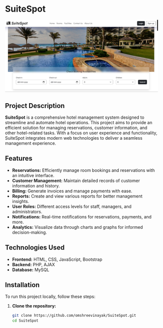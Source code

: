 # SuiteSpot

![Thumbnail](./public/thumbnail.jpg)

## Project Description
**SuiteSpot** is a comprehensive hotel management system designed to streamline and automate hotel operations. This project aims to provide an efficient solution for managing reservations, customer information, and other hotel-related tasks. With a focus on user experience and functionality, SuiteSpot integrates modern web technologies to deliver a seamless management experience.

## Features
- **Reservations:** Efficiently manage room bookings and reservations with an intuitive interface.
- **Customer Management:** Maintain detailed records of customer information and history.
- **Billing:** Generate invoices and manage payments with ease.
- **Reports:** Create and view various reports for better management insights.
- **User Roles:** Different access levels for staff, managers, and administrators.
- **Notifications:** Real-time notifications for reservations, payments, and more.
- **Analytics:** Visualize data through charts and graphs for informed decision-making.

## Technologies Used
- **Frontend:** HTML, CSS, JavaScript, Bootstrap
- **Backend:** PHP, AJAX
- **Database:** MySQL

## Installation
To run this project locally, follow these steps:

1. **Clone the repository:**
   ```bash
   git clone https://github.com/omshreevinayak/SuiteSpot.git
   cd SuiteSpot
